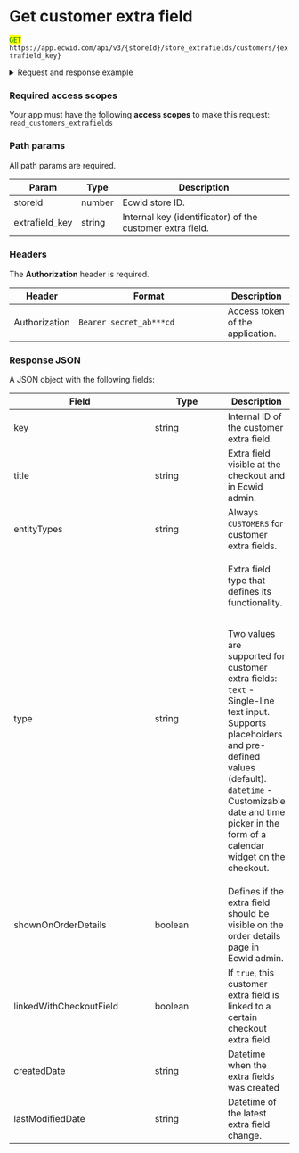 # Get customer extra field

<mark style="color:green;">`GET`</mark> `https://app.ecwid.com/api/v3/{storeId}/store_extrafields/customers/{extrafield_key}`&#x20;

<details>

<summary>Request and response example</summary>

Request:

```http
GET /api/v3/1003/store_extrafields/customers/6r0fUGw HTTP/1.1
Authorization: Bearer secret_token
Host: app.ecwid.com
```

Response:

```json
{
  "key": "6r0fUGw",
  "title": "Offline card ID",
  "entityTypes": [
    "CUSTOMERS"
  ],
  "type": "TEXT",
  "shownOnOrderDetails": false,
  "linkedWithCheckoutField": false,
  "createdDate": "2025-03-26 10:24:22 +0000",
  "lastModifiedDate": "2025-03-26 10:24:22 +0000"
}
```

</details>

### Required access scopes

Your app must have the following **access scopes** to make this request: `read_customers_extrafields`

### Path params

All path params are required.

| Param           | Type   | Description                                               |
| --------------- | ------ | --------------------------------------------------------- |
| storeId         | number | Ecwid store ID.                                           |
| extrafield\_key | string | Internal key (identificator) of the customer extra field. |

### Headers

The **Authorization** header is required.

<table><thead><tr><th>Header</th><th width="252">Format</th><th>Description</th></tr></thead><tbody><tr><td>Authorization</td><td><code>Bearer secret_ab***cd</code></td><td>Access token of the application.</td></tr></tbody></table>

### Response JSON

A JSON object with the following fields:

<table><thead><tr><th width="259">Field</th><th width="139">Type</th><th>Description</th></tr></thead><tbody><tr><td>key</td><td>string</td><td>Internal ID of the customer extra field.</td></tr><tr><td>title</td><td>string</td><td>Extra field visible at the checkout and in Ecwid admin.</td></tr><tr><td>entityTypes</td><td>string</td><td>Always <code>CUSTOMERS</code> for customer extra fields.</td></tr><tr><td>type</td><td>string</td><td><p>Extra field type that defines its functionality. </p><p><br>Two values are supported for customer extra fields:<br><code>text</code> - Single-line text input. Supports placeholders and pre-defined values (default).<br><code>datetime</code> - Customizable date and time picker in the form of a calendar widget on the checkout.</p></td></tr><tr><td>shownOnOrderDetails</td><td>boolean</td><td>Defines if the extra field should be visible on the order details page in Ecwid admin.</td></tr><tr><td>linkedWithCheckoutField</td><td>boolean</td><td>If <code>true</code>, this customer extra field is linked to a certain checkout extra field.</td></tr><tr><td>createdDate</td><td>string</td><td>Datetime when the extra fields was created</td></tr><tr><td>lastModifiedDate</td><td>string</td><td>Datetime of the latest extra field change.</td></tr></tbody></table>
